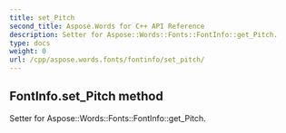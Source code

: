 ```yaml
---
title: set_Pitch
second_title: Aspose.Words for C++ API Reference
description: Setter for Aspose::Words::Fonts::FontInfo::get_Pitch. 
type: docs
weight: 0
url: /cpp/aspose.words.fonts/fontinfo/set_pitch/
---
```

## FontInfo.set_Pitch method


Setter for Aspose::Words::Fonts::FontInfo::get_Pitch. 

